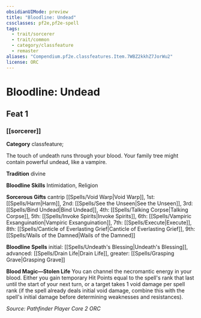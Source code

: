 ```yaml
---
obsidianUIMode: preview
title: "Bloodline: Undead"
cssclasses: pf2e,pf2e-spell
tags:
  - trait/sorcerer
  - trait/common
  - category/classfeature
  - remaster
aliases: "Compendium.pf2e.classfeatures.Item.7WBZ2kkhZ7JorWu2"
license: ORC
---
```

# Bloodline: Undead
## Feat 1
### [[sorcerer]]

**Category** classfeature; 




The touch of undeath runs through your blood. Your family tree might contain powerful undead, like a vampire.

**Tradition** divine

**Bloodline Skills** Intimidation, Religion

**Sorcerous Gifts** cantrip [[Spells/Void Warp|Void Warp]], 1st: [[Spells/Harm|Harm]], 2nd: [[Spells/See the Unseen|See the Unseen]], 3rd: [[Spells/Bind Undead|Bind Undead]], 4th: [[Spells/Talking Corpse|Talking Corpse]], 5th: [[Spells/Invoke Spirits|Invoke Spirits]], 6th: [[Spells/Vampiric Exsanguination|Vampiric Exsanguination]], 7th: [[Spells/Execute|Execute]], 8th: [[Spells/Canticle of Everlasting Grief|Canticle of Everlasting Grief]], 9th: [[Spells/Wails of the Damned|Wails of the Damned]]

**Bloodline Spells** initial: [[Spells/Undeath's Blessing|Undeath's Blessing]], advanced: [[Spells/Drain Life|Drain Life]], greater: [[Spells/Grasping Grave|Grasping Grave]]

**Blood Magic—Stolen Life** You can channel the necromantic energy in your blood. Either you gain temporary Hit Points equal to the spell's rank that last until the start of your next turn, or a target takes 1 void damage per spell rank (if the spell already deals initial void damage, combine this with the spell's initial damage before determining weaknesses and resistances).

*Source: Pathfinder Player Core 2*
*ORC*